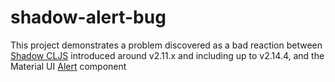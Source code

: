 # shadow-alert-bug

This project demonstrates a problem discovered as a bad reaction between [Shadow CLJS](https://github.com/thheller/shadow-cljs) introduced around v2.11.x and including up to v2.14.4, and the Material UI [Alert](https://material-ui.com/components/alert/) component